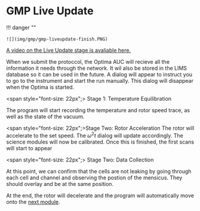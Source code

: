 # GMP Live Update

!!! danger ""

    ![](img/gmp/gmp-liveupdate-finish.PNG)

<u>A video on the Live Update stage is avaliable [here](https://www.cch.uleth.ca/media/gmp-part2B.mp4).</u>

When we submit the protoccol, the Optima AUC will recieve all the information it needs through the network. It wil also be stored in the LIMS database so it can be used in the future. A dialog will appear to instruct you to go to the instrument and start the run manually. This dialog will disappear when the Optima is started.

<span style="font-size: 22px";> Stage 1: Temperature Equilibration</span>

The program will start recording the temperature and rotor speed trace, as well as the state of the vacuum. 

<span style="font-size: 22px";>Stage Two: Rotor Acceleration</span>
The rotor will accelerate to the set speed. The $\omega^{2}t$ dialog will update 
accordingly.
The science modules will now be calibrated. Once this is finished, the first scans will start to appear

<span style="font-size: 22px";> Stage Two: Data Collection</span>

At this point, we can confirm that the cells are not leaking by going through each cell and channel and observing the postion of the mensicus. They should overlay and be at the same position.

At the end, the rotor will decelerate and the program will automatically move onto the [next module](/gmp-limsimport).